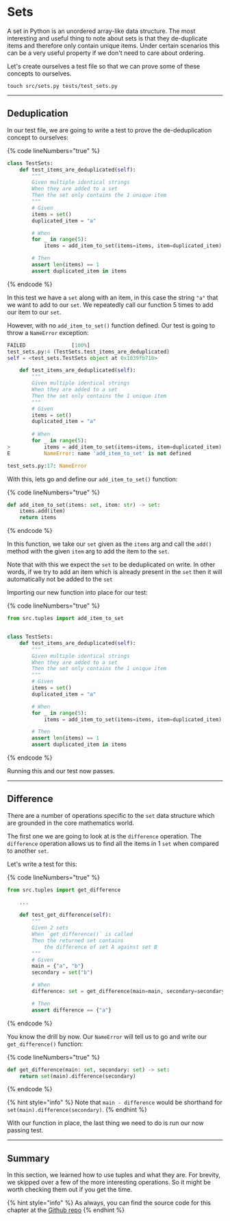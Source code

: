 # Sets

A set in Python is an unordered array-like data structure. The most interesting and useful thing to note about sets is that they de-duplicate items and therefore only contain unique items. Under certain scenarios this can be a very useful property if we don't need to care about ordering.

Let's create ourselves a test file so that we can prove some of these concepts to ourselves.

```
touch src/sets.py tests/test_sets.py
```

***

## Deduplication

In our test file, we are going to write a test to prove the de-deduplication concept to ourselves:

{% code lineNumbers="true" %}
```python
class TestSets:
    def test_items_are_deduplicated(self):
        """
        Given multiple identical strings
        When they are added to a set
        Then the set only contains the 1 unique item
        """
        # Given
        items = set()
        duplicated_item = "a"

        # When
        for _ in range(5):
            items = add_item_to_set(items=items, item=duplicated_item)

        # Then
        assert len(items) == 1
        assert duplicated_item in items

```
{% endcode %}

In this test we have a `set` along with an item, in this case the string `"a"` that we want to add to our `set`. We repeatedly call our function 5 times to add our item to our `set`.

However, with no `add_item_to_set()` function defined. Our test is going to throw a `NameError` exception:

```python
FAILED               [100%]
test_sets.py:4 (TestSets.test_items_are_deduplicated)
self = <test_sets.TestSets object at 0x1039fb710>

    def test_items_are_deduplicated(self):
        """
        Given multiple identical strings
        When they are added to a set
        Then the set only contains the 1 unique item
        """
        # Given
        items = set()
        duplicated_item = "a"
    
        # When
        for _ in range(5):
>           items = add_item_to_set(items=items, item=duplicated_item)
E           NameError: name 'add_item_to_set' is not defined

test_sets.py:17: NameError
```

With this, lets go and define our `add_item_to_set()` function:

{% code lineNumbers="true" %}
```python
def add_item_to_set(items: set, item: str) -> set:
    items.add(item)
    return items
```
{% endcode %}

In this function, we take our `set` given as the `items` arg and call the `add()` method with the given `item` arg to add the item to the `set`.

Note that with this we expect the `set` to be deduplicated on write. In other words, if we try to add an item which is already present in the `set` then it will automatically not be added to the `set`

Importing our new function into place for our test:

{% code lineNumbers="true" %}
```python
from src.tuples import add_item_to_set


class TestSets:
    def test_items_are_deduplicated(self):
        """
        Given multiple identical strings
        When they are added to a set
        Then the set only contains the 1 unique item
        """
        # Given
        items = set()
        duplicated_item = "a"

        # When
        for _ in range(5):
            items = add_item_to_set(items=items, item=duplicated_item)

        # Then
        assert len(items) == 1
        assert duplicated_item in items
```
{% endcode %}

Running this and our test now passes.

***

## Difference

There are a number of operations specific to the `set` data structure which are grounded in the core mathematics world.

The first one we are going to look at is the `difference` operation. The `difference` operation allows us to find all the items in 1 `set` when compared to another `set`.

Let's write a test for this:

{% code lineNumbers="true" %}
```python
from src.tuples import get_difference

    ...
    
    def test_get_difference(self):
        """
        Given 2 sets
        When `get_difference()` is called
        Then the returned set contains 
            the difference of set A against set B
        """
        # Given
        main = {"a", "b"}
        secondary = set("b")

        # When
        difference: set = get_difference(main=main, secondary=secondary)

        # Then
        assert difference == {"a"}
```
{% endcode %}

You know the drill by now. Our `NameError` will tell us to go and write our `get_difference()` function:

{% code lineNumbers="true" %}
```python
def get_difference(main: set, secondary: set) -> set:
    return set(main).difference(secondary)
```
{% endcode %}

{% hint style="info" %}
Note that `main - difference` would be shorthand for `set(main).difference(secondary)`.
{% endhint %}

With our function in place, the last thing we need to do is run our now passing test.

***

## Summary

In this section, we learned how to use tuples and what they are. For brevity, we skipped over a few of the more interesting operations. So it might be worth checking them out if you get the time.

{% hint style="info" %}
As always, you can find the source code for this chapter at the [Github repo](https://github.com/A-Ashiq/learning-python-with-tdd-course-materials)
{% endhint %}
